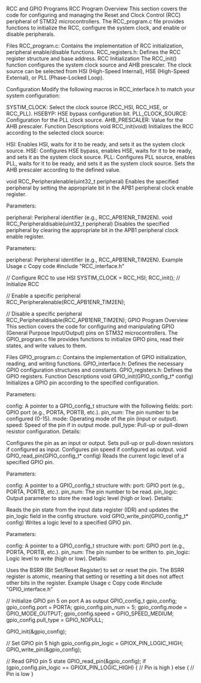 RCC and GPIO Programs
RCC Program
Overview
This section covers the code for configuring and managing the Reset and Clock Control (RCC) peripheral of STM32 microcontrollers. The RCC_program.c file provides functions to initialize the RCC, configure the system clock, and enable or disable peripherals.

Files
RCC_program.c: Contains the implementation of RCC initialization, peripheral enable/disable functions.
RCC_registers.h: Defines the RCC register structure and base address.
RCC Initialization
The RCC_init() function configures the system clock source and AHB prescaler. The clock source can be selected from HSI (High-Speed Internal), HSE (High-Speed External), or PLL (Phase-Locked Loop).

Configuration
Modify the following macros in RCC_interface.h to match your system configuration:

SYSTIM_CLOCK: Select the clock source (RCC_HSI, RCC_HSE, or RCC_PLL).
HSEBYP: HSE bypass configuration bit.
PLL_CLOCK_SOURCE: Configuration for the PLL clock source.
AHB_PRESCALER: Value for the AHB prescaler.
Function Descriptions
void RCC_init(void)
Initializes the RCC according to the selected clock source:

HSI: Enables HSI, waits for it to be ready, and sets it as the system clock source.
HSE: Configures HSE bypass, enables HSE, waits for it to be ready, and sets it as the system clock source.
PLL: Configures PLL source, enables PLL, waits for it to be ready, and sets it as the system clock source.
Sets the AHB prescaler according to the defined value.

void RCC_Peripheralenable(uint32_t peripheral)
Enables the specified peripheral by setting the appropriate bit in the APB1 peripheral clock enable register.

Parameters:

peripheral: Peripheral identifier (e.g., RCC_APB1ENR_TIM2EN).
void RCC_Peripheraldisable(uint32_t peripheral)
Disables the specified peripheral by clearing the appropriate bit in the APB1 peripheral clock enable register.

Parameters:

peripheral: Peripheral identifier (e.g., RCC_APB1ENR_TIM2EN).
Example Usage
c
Copy code
#include "RCC_interface.h"

// Configure RCC to use HSI
SYSTIM_CLOCK = RCC_HSI;
RCC_init(); // Initialize RCC

// Enable a specific peripheral
RCC_Peripheralenable(RCC_APB1ENR_TIM2EN);

// Disable a specific peripheral
RCC_Peripheraldisable(RCC_APB1ENR_TIM2EN);
GPIO Program
Overview
This section covers the code for configuring and manipulating GPIO (General Purpose Input/Output) pins on STM32 microcontrollers. The GPIO_program.c file provides functions to initialize GPIO pins, read their states, and write values to them.

Files
GPIO_program.c: Contains the implementation of GPIO initialization, reading, and writing functions.
GPIO_interface.h: Defines the necessary GPIO configuration structures and constants.
GPIO_registers.h: Defines the GPIO registers.
Function Descriptions
void GPIO_init(GPIO_config_t* config)
Initializes a GPIO pin according to the specified configuration.

Parameters:

config: A pointer to a GPIO_config_t structure with the following fields:
port: GPIO port (e.g., PORTA, PORTB, etc.).
pin_num: The pin number to be configured (0-15).
mode: Operating mode of the pin (input or output).
speed: Speed of the pin if in output mode.
pull_type: Pull-up or pull-down resistor configuration.
Details:

Configures the pin as an input or output.
Sets pull-up or pull-down resistors if configured as input.
Configures pin speed if configured as output.
void GPIO_read_pin(GPIO_config_t* config)
Reads the current logic level of a specified GPIO pin.

Parameters:

config: A pointer to a GPIO_config_t structure with:
port: GPIO port (e.g., PORTA, PORTB, etc.).
pin_num: The pin number to be read.
pin_logic: Output parameter to store the read logic level (high or low).
Details:

Reads the pin state from the input data register (IDR) and updates the pin_logic field in the config structure.
void GPIO_write_pin(GPIO_config_t* config)
Writes a logic level to a specified GPIO pin.

Parameters:

config: A pointer to a GPIO_config_t structure with:
port: GPIO port (e.g., PORTA, PORTB, etc.).
pin_num: The pin number to be written to.
pin_logic: Logic level to write (high or low).
Details:

Uses the BSRR (Bit Set/Reset Register) to set or reset the pin.
The BSRR register is atomic, meaning that setting or resetting a bit does not affect other bits in the register.
Example Usage
c
Copy code
#include "GPIO_interface.h"

// Initialize GPIO pin 5 on port A as output
GPIO_config_t gpio_config;
gpio_config.port = PORTA;
gpio_config.pin_num = 5;
gpio_config.mode = GPIO_MODE_OUTPUT;
gpio_config.speed = GPIO_SPEED_MEDIUM;
gpio_config.pull_type = GPIO_NOPULL;

GPIO_init(&gpio_config);

// Set GPIO pin 5 high
gpio_config.pin_logic = GPIOX_PIN_LOGIC_HIGH;
GPIO_write_pin(&gpio_config);

// Read GPIO pin 5 state
GPIO_read_pin(&gpio_config);
if (gpio_config.pin_logic == GPIOX_PIN_LOGIC_HIGH) {
    // Pin is high
} else {
    // Pin is low
}
